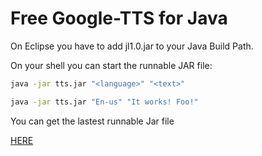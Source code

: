 # Free Google-TTS for Java 

On Eclipse you have to add jl1.0.jar to your Java Build Path.

On your shell you can start the runnable JAR file:
```sh
java -jar tts.jar "<language>" "<text>"

java -jar tts.jar "En-us" "It works! Foo!"
```

You can get the lastest runnable Jar file

[HERE](https://www.google.com "TTS runnable JAR file")